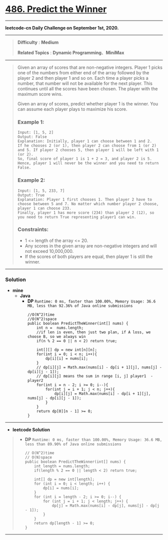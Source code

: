 # [486. Predict the Winner](https://leetcode.com/problems/predict-the-winner/)

---

**leetcode-cn Daily Challenge on September 1st, 2020.**

---

> **Difficulty** : **Medium**
>
> **Related Topics** : **Dynamic Programming**、**MiniMax**

---

> Given an array of scores that are non-negative integers. Player 1 picks one of the numbers from either end of the array followed by the player 2 and then player 1 and so on. Each time a player picks a number, that number will not be available for the next player. This continues until all the scores have been chosen. The player with the maximum score wins.
>
> Given an array of scores, predict whether player 1 is the winner. You can assume each player plays to maximize his score.
>
> ### Example 1:
> ```
> Input: [1, 5, 2]
> Output: False
> Explanation: Initially, player 1 can choose between 1 and 2.
> If he chooses 2 (or 1), then player 2 can choose from 1 (or 2) and 5. If player 2 chooses 5, then player 1 will be left with 1 (or 2).
> So, final score of player 1 is 1 + 2 = 3, and player 2 is 5.
> Hence, player 1 will never be the winner and you need to return False.
> ```
>
> ### Example 2:
> ```
> Input: [1, 5, 233, 7]
> Output: True
> Explanation: Player 1 first chooses 1. Then player 2 have to choose between 5 and 7. No matter which number player 2 choose, player 1 can choose 233.
> Finally, player 1 has more score (234) than player 2 (12), so you need to return True representing player1 can win.
> ```
>
> ### Constraints:
> * 1 <= length of the array <= 20.
> * Any scores in the given array are non-negative integers and will not exceed 10,000,000.
> * If the scores of both players are equal, then player 1 is still the winner.

---


### Solution
* **mine**
  * **Java**
    * **DP** `Runtime: 0 ms, faster than 100.00%, Memory Usage: 36.6 MB, less than 92.36% of Java online submissions`
      ```
      //O(N^2)time
      //O(N^2)space
      public boolean PredictTheWinner(int[] nums) {
          int n =  nums.length;
          //if len is even, then just two plan, if A loss, we choose B, so we always win
          if(n % 2 == 0 || n < 2) return true;

          int[][] dp = new int[n][n];
          for(int i = 0; i < n; i++){
              dp[i][i] = nums[i];
          }
          // dp[i][j] = Math.max(nums[i] - dp[i + 1][j], nums[j] - dp[i][j - 1]);
          // dp[i][j] means the sum in range [i, j] player1  - player2
          for(int i = n - 2; i >= 0; i--){
              for(int j = i + 1; j < n; j++){
                  dp[i][j] = Math.max(nums[i] - dp[i + 1][j], nums[j] - dp[i][j - 1]);
              }
          }
          return dp[0][n - 1] >= 0;
      }
      ```

---

* **leetcode Solution**
>  * **DP** `Runtime: 0 ms, faster than 100.00%, Memory Usage: 36.6 MB, less than 89.90% of Java online submissions`
>    ```
>    // O(N^2)time
>    // O(N)space
>    public boolean PredictTheWinner(int[] nums) {
>        int length = nums.length;
>        if(length % 2 == 0 || length < 2) return true;
>
>        int[] dp = new int[length];
>        for (int i = 0; i < length; i++) {
>            dp[i] = nums[i];
>        }
>        for (int i = length - 2; i >= 0; i--) {
>            for (int j = i + 1; j < length; j++) {
>                dp[j] = Math.max(nums[i] - dp[j], nums[j] - dp[j - 1]);
>            }
>        }
>        return dp[length - 1] >= 0;
>    }
>    ```

---

